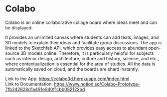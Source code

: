 # Colabo
Colabo is an online collaborative collage board where ideas meet and can be displayed.

It provides an unlimited canvas where students can add texts, images, and 3D models to explain their ideas and facilitate group discussions. 
The app is linked to the Sketchfab API, which provides easy access to abundant open-source 3D models online. 
Therefore, it is particularly helpful for subjects such as interior design, architecture, culture and history, science, and etc., where contextualization is essential for the area of studies. 
All the data is automatically saved on cloud, and the boards are shard instantly.


Link to the App: https://colabo3d.herokuapp.com/index.html    
Link to Documentation: https://www.notion.so/Colabo-Prototype-7fb242828d1a491e940f1cbb082122bd
